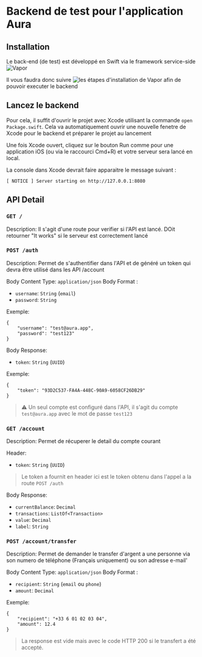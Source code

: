 # Backend de test pour l'application Aura

## Installation

Le back-end (de test) est développé en Swift via le framework service-side ![Vapor](https://vapor.codes)

Il vous faudra donc suivre ![les étapes d'installation de Vapor](https://docs.vapor.codes/install/macos/) afin de pouvoir executer le backend


## Lancez le backend

Pour cela, il suffit d'ouvrir le projet avec Xcode utilisant la commande `open Package.swift`. Cela va automatiquement ouvrir une nouvelle fenetre de Xcode pour le backend et préparer le projet au lancement

Une fois Xcode ouvert, cliquez sur le bouton Run comme pour une application iOS (ou via le raccourci Cmd+R) et votre serveur sera lancé en local.

La console dans Xcode devrait faire apparaitre le message suivant : 

```
[ NOTICE ] Server starting on http://127.0.0.1:8080
```


## API Detail

### `GET /`

Description: Il s'agit d'une route pour verifier si l'API est lancé. DOit retourner "It works" si le serveur est correctement lancé

### `POST /auth`

Description: Permet de s'authentifier dans l'API et de généré un token qui devra être utilisé dans les API /account

Body Content Type: `application/json`
Body Format : 
  - `username`: `String` (`email`)
  - `password`: `String`
  
Exemple: 
```
{
    "username": "test@aura.app",
    "password": "test123"
}
```

Body Response: 
  - `token`: `String` (`UUID`)
  
Exemple: 
```
{
    "token": "93D2C537-FA4A-448C-90A9-6058CF26DB29"
}
```

> ⚠️ Un seul compte est configuré dans l'API, il s'agit du compte `test@aura.app` avec le mot de passe `test123`

### `GET /account`

Description: Permet de récuperer le detail du compte courant

Header:
  - `token`: `String` (`UUID`)
  
> Le token a fournit en header ici est le token obtenu dans l'appel a la route `POST /auth`

Body Response:
  - `currentBalance`: `Decimal`
  - `transactions`: `ListOf<Transaction>`
  - `value`: `Decimal`
  - `label`: `String`

### `POST /account/transfer`

Description: Permet de demander le transfer d'argent a une personne via son numero de téléphone (Français uniquement) ou son adresse e-mail'

Body Content Type: `application/json`
Body Format : 
  - `recipient`: `String` (`email` ou `phone`)
  - `amount`: `Decimal`
  
Exemple: 
```
{
    "recipient": "+33 6 01 02 03 04",
    "amount": 12.4
}
```

> La response est vide mais avec le code HTTP 200 si le transfert a été accepté.
